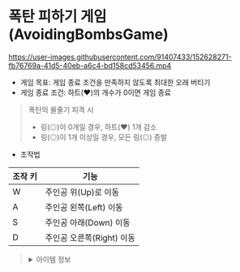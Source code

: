 # 폭탄 피하기 게임(AvoidingBombsGame)
https://user-images.githubusercontent.com/91407433/152628271-fb76769a-41d5-40eb-a6c4-bd158cd53456.mp4

- 게임 목표: 게임 종료 조건을 만족하지 않도록 최대한 오래 버티기
- 게임 종료 조건: 하트(♥)의 개수가 0이면 게임 종료
> 폭탄의 물줄기 피격 시
> - 링(◎)이 0개일 경우, 하트(♥) 1개 감소
> - 링(◎)이 1개 이상일 경우, 모든 링(◎) 증발

- 조작법

|조작 키|기능|
|------|---|
|W|주인공 위(Up)로 이동|
|A|주인공 왼쪽(Left) 이동|
|S|주인공 아래(Down) 이동|
|D|주인공 오른쪽(Right) 이동|

> <details markdown="1">
> <summary>아이템 정보</summary>
> 
> ![ItemsList](https://user-images.githubusercontent.com/91407433/152629186-f5be1270-9f33-49e7-9317-e2122c9b328d.png)
> </details>